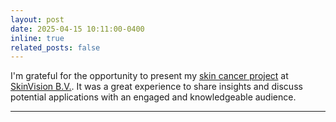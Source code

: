 ```yaml
---
layout: post
date: 2025-04-15 10:11:00-0400
inline: true
related_posts: false
---
```

I'm grateful for the opportunity to present my [skin cancer project](https://www.thelancet.com/journals/eclinm/article/PIIS2589-5370%2824%2900129-9/fulltext) at [SkinVision B.V.](https://www.skinvision.com/). It was a great experience to share insights and discuss potential applications with an engaged and knowledgeable audience.

***
